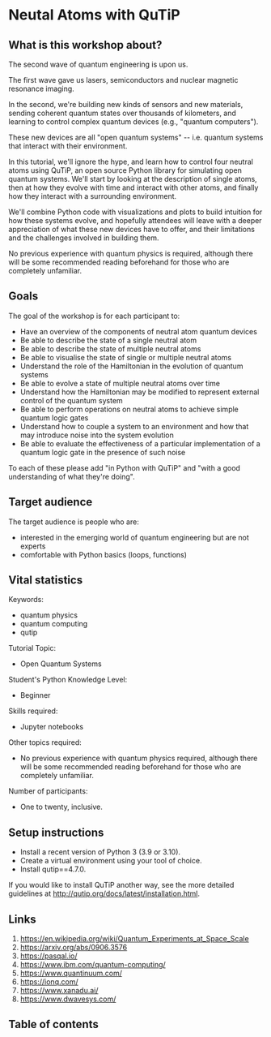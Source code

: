 # Neutal Atoms with QuTiP

## What is this workshop about?

The second wave of quantum engineering is upon us.

The first wave gave us lasers, semiconductors and nuclear magnetic resonance
imaging.

In the second, we're building new kinds of sensors and new materials, sending
coherent quantum states over thousands of kilometers, and learning to
control complex quantum devices (e.g., "quantum computers").

These new devices are all "open quantum systems" -- i.e. quantum systems that
interact with their environment.

In this tutorial, we'll ignore the hype, and learn how to control four neutral
atoms using QuTiP, an open source Python library for simulating open quantum
systems. We'll start by looking at the description of single atoms, then at
how they evolve with time and interact with other atoms, and finally how they
interact with a surrounding environment.

We'll combine Python code with visualizations and plots to build intuition for
how these systems evolve, and hopefully attendees will leave with a deeper
appreciation of what these new devices have to offer, and their limitations
and the challenges involved in building them.

No previous experience with quantum physics is required, although there will
be some recommended reading beforehand for those who are completely unfamiliar.

## Goals

The goal of the workshop is for each participant to:

* Have an overview of the components of neutral atom quantum devices
* Be able to describe the state of a single neutral atom
* Be able to describe the state of multiple neutral atoms
* Be able to visualise the state of single or multiple neutral atoms
* Understand the role of the Hamiltonian in the evolution of quantum systems
* Be able to evolve a state of multiple neutral atoms over time
* Understand how the Hamiltonian may be modified to represent external
  control of the quantum system
* Be able to perform operations on neutral atoms to achieve simple
  quantum logic gates
* Understand how to couple a system to an environment and how that may
  introduce noise into the system evolution
* Be able to evaluate the effectiveness of a particular implementation of
  a quantum logic gate in the presence of such noise

To each of these please add "in Python with QuTiP" and "with a
good understanding of what they're doing".

## Target audience

The target audience is people who are:

* interested in the emerging world of quantum engineering but are not experts
* comfortable with Python basics (loops, functions)

## Vital statistics

Keywords:

* quantum physics
* quantum computing
* qutip

Tutorial Topic:

* Open Quantum Systems

Student's Python Knowledge Level:

* Beginner

Skills required:

* Jupyter notebooks

Other topics required:

* No previous experience with quantum physics required, although there will be
  some recommended reading beforehand for those who are completely unfamiliar.

Number of participants:

* One to twenty, inclusive.

## Setup instructions

* Install a recent version of Python 3 (3.9 or 3.10).
* Create a virtual environment using your tool of choice.
* Install qutip==4.7.0.

If you would like to install QuTiP another way, see the more detailed
guidelines at http://qutip.org/docs/latest/installation.html.

## Links

1. https://en.wikipedia.org/wiki/Quantum_Experiments_at_Space_Scale
2. https://arxiv.org/abs/0906.3576
3. https://pasqal.io/
4. https://www.ibm.com/quantum-computing/
5. https://www.quantinuum.com/
6. https://ionq.com/
7. https://www.xanadu.ai/
8. https://www.dwavesys.com/

## Table of contents

```{tableofcontents}
```
